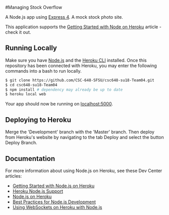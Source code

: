 #Managing Stock Overflow

A Node.js app using [Express 4](http://expressjs.com/). A mock stock photo site.

This application supports the [Getting Started with Node on Heroku](https://devcenter.heroku.com/articles/getting-started-with-nodejs) article - check it out.

## Running Locally

Make sure you have [Node.js](http://nodejs.org/) and the [Heroku CLI](https://cli.heroku.com/) installed. Once this repository has been connected with Heroku, you may enter the following commands into a bash to run locally.

```sh
$ git clone https://github.com/CSC-648-SFSU/csc648-su18-Team04.git
$ cd csc648-su18-Team04
$ npm install # dependency may already be up to date
$ heroku local web
```

Your app should now be running on [localhost:5000](http://localhost:5000/).

## Deploying to Heroku

Merge the 'Development' branch with the 'Master' branch. Then deploy from Heroku's website by navigating to the tab Deploy and select the button Deploy Branch.

## Documentation

For more information about using Node.js on Heroku, see these Dev Center articles:

- [Getting Started with Node.js on Heroku](https://devcenter.heroku.com/articles/getting-started-with-nodejs)
- [Heroku Node.js Support](https://devcenter.heroku.com/articles/nodejs-support)
- [Node.js on Heroku](https://devcenter.heroku.com/categories/nodejs)
- [Best Practices for Node.js Development](https://devcenter.heroku.com/articles/node-best-practices)
- [Using WebSockets on Heroku with Node.js](https://devcenter.heroku.com/articles/node-websockets)

